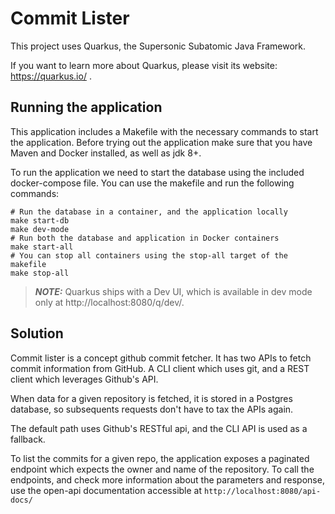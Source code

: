 # Commit Lister

This project uses Quarkus, the Supersonic Subatomic Java Framework.

If you want to learn more about Quarkus, please visit its website: https://quarkus.io/ .

## Running the application

This application includes a Makefile with the necessary commands to start the application.
Before trying out the application make sure that you have Maven and Docker installed, as well as jdk 8+.

To run the application we need to start the database using the included docker-compose file. You can use the makefile and run the following commands:
```shell script
# Run the database in a container, and the application locally
make start-db
make dev-mode
# Run both the database and application in Docker containers
make start-all
# You can stop all containers using the stop-all target of the makefile
make stop-all
```

> **_NOTE:_**  Quarkus ships with a Dev UI, which is available in dev mode only at http://localhost:8080/q/dev/.


## Solution

Commit lister is a concept github commit fetcher. It has two APIs to fetch commit information from GitHub. A CLI client which uses git, and a REST client which leverages Github's API. 

When data for a given repository is fetched, it is stored in a Postgres database, so subsequents requests don't have to tax the APIs again.

The default path uses Github's RESTful api, and the CLI API is used as a fallback.

To list the commits for a given repo, the application exposes a paginated endpoint which expects the owner and name of the repository. 
To call the endpoints, and check more information about the parameters and response, use the open-api documentation accessible at `http://localhost:8080/api-docs/`
